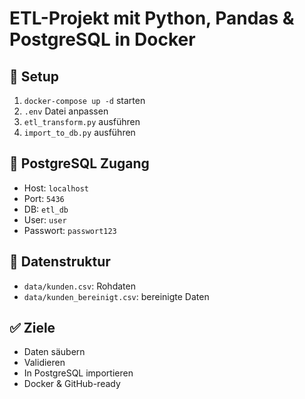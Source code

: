 # ETL-Projekt mit Python, Pandas & PostgreSQL in Docker

## 🔧 Setup

1. `docker-compose up -d` starten
2. `.env` Datei anpassen
3. `etl_transform.py` ausführen
4. `import_to_db.py` ausführen

## 🐘 PostgreSQL Zugang

- Host: `localhost`
- Port: `5436`
- DB: `etl_db`
- User: `user`
- Passwort: `passwort123`

## 📁 Datenstruktur

- `data/kunden.csv`: Rohdaten
- `data/kunden_bereinigt.csv`: bereinigte Daten

## ✅ Ziele

- Daten säubern
- Validieren
- In PostgreSQL importieren
- Docker & GitHub-ready
